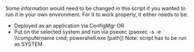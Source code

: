 Some information would need to be changed in this script if you wanted to run it in your own environment.
For it to work properly, it either needs to be:
  - Deployed as an application via ConfigMgr OR
  - Put on the selected system and run via psexec (psexec -s -e \\\computername cmd; powershell.exe [path])
Note: script has to be run as SYSTEM
